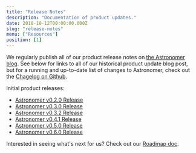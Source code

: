 ```yaml
---
title: "Release Notes"
description: "Documentation of product updates."
date: 2018-10-12T00:00:00.000Z
slug: "release-notes"
menu: ["Resources"]
position: [1]
---
```

We regularly publish all of our product release notes on [the Astronomer blog](http://astronomer.io/blog). See below for links to all of our historical product update blog post, but for a running and up-to-date list of changes to Astronomer, check out the [Chagelog on Github](https://github.com/astronomer/astronomer/blob/master/CHANGELOG.md).

Initial product releases:
 - [Astronomer v0.2.0 Release](https://www.astronomer.io/blog/announcing-astronomer-enterprise-edition-0-2-0/)
 - [Astronomer v0.3.0 Release](https://www.astronomer.io/blog/announcing-astronomer-v0-3-0/)
 - [Astronomer v0.3.2 Release](https://www.astronomer.io/blog/astronomer-v0-3-2-release/)
 - [Astronomer v0.4.1 Release](https://www.astronomer.io/blog/astronomer-v0-4-1-release/)
 - [Astronomer v0.5.0 Release](https://www.astronomer.io/blog/astronomer-v0-5-0-release/)
 - [Astronomer v0.6.0 Release](https://www.astronomer.io/blog/astronomer-v0-6-0-release/)


Interested in seeing what's next for us? Check out our [Roadmap doc](https://www.astronomer.io/docs/roadmap).
